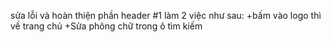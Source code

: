 sửa lỗi và hoàn thiện phần header #1 làm 2 việc như sau:
+bấm vào logo  thì về trang chủ 
+Sửa phông chữ trong ô tìm kiếm 